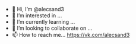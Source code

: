- 👋 Hi, I’m @alecsand3
- 👀 I’m interested in ...
- 🌱 I’m currently learning ...
- 💞️ I’m looking to collaborate on ...
- 📫 How to reach me... https://vk.com/alecsand3

<!---
alecsand3/alecsand3 is a ✨ special ✨ repository because its `README.md` (this file) appears on your GitHub profile.
You can click the Preview link to take a look at your changes.
--->
